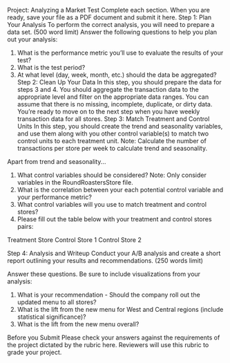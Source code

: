 Project: Analyzing a Market Test
Complete each section. When you are ready, save your file as a PDF document and submit it here.
Step 1: Plan Your Analysis
To perform the correct analysis, you will need to prepare a data set. (500 word limit)
Answer the following questions to help you plan out your analysis:
1.	What is the performance metric you’ll use to evaluate the results of your test?
2.	What is the test period?
3.	At what level (day, week, month, etc.) should the data be aggregated?
Step 2: Clean Up Your Data 
In this step, you should prepare the data for steps 3 and 4. You should aggregate the transaction data to the appropriate level and filter on the appropriate data ranges. You can assume that there is no missing, incomplete, duplicate, or dirty data. You’re ready to move on to the next step when you have weekly transaction data for all stores.
Step 3: Match Treatment and Control Units
In this step, you should create the trend and seasonality variables, and use them along with you other control variable(s) to match two control units to each treatment unit. Note: Calculate the number of transactions per store per week to calculate trend and seasonality.

Apart from trend and seasonality... 
1.	What control variables should be considered? Note: Only consider variables in the RoundRoastersStore file.
2.	What is the correlation between your each potential control variable and your performance metric?
3.	What control variables will you use to match treatment and control stores?
4.	Please fill out the table below with your treatment and control stores pairs:

Treatment Store	Control Store 1	Control Store 2
		
		
		
		
		
		
		
		
		
		

Step 4: Analysis and Writeup
Conduct your A/B analysis and create a short report outlining your results and recommendations. (250 words limit)

Answer these questions. Be sure to include visualizations from your analysis:

1.	What is your recommendation - Should the company roll out the updated menu to all stores? 
2.	What is the lift from the new menu for West and Central regions (include statistical significance)? 
3.	What is the lift from the new menu overall?


Before you Submit
Please check your answers against the requirements of the project dictated by the rubric here. Reviewers will use this rubric to grade your project.
